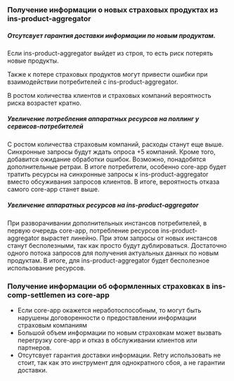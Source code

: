 ### Получение информации о новых страховых продуктах из ins-product-aggregator

##### Отсутсвует гарантия доставки информации по новым продуктам.

Если ins-product-aggregator выйдет из строя, то есть риск потерять новые продукты.

Также к потере страховых продуктов могут привести ошибки при взаимодействии потребителей с ins-product-aggregator.

В ростом количества клиентов и страховых компаний вероятность риска возрастет кратно.

##### Увеличение потребления аппаратных ресурсов на поллинг у сервисов-потребителей

С ростом количества страховым компаний, расходы станут еще выше. Синхронные запросы будут ждать опроса +5 компаний. Кроме того, добавится ожидание обработки ошибок. Возможно, понадобятся дополнительные ретраи. В итоге потребители, особенно сore-app будет тратить ресурсы на синхронные запросы к ins-product-aggregator вместо обсуживания запросов клиентов. В итоге, вероятность отказа самого сore-app станет выше.

##### Увеличение аппаратных ресурсов на ins-product-aggregator

При разворачивании дополнительных инстансов потребителей, в первую очередь сore-app, потребление ресурсов ins-product-aggregator вырастет линейно. При этом запросы от новых инстансов станут бесполезными, так как просто будут дублироваться. Достаточно одного потока запросов для получения актуальных данных по новым продуктам. В итоге, для ins-product-aggregator будет бесполезное использование ресурсов.

### Получение информации об оформленных страховках в ins-comp-settlemen из core-app

* Если core-app окажется неработоспособным, то могут быть нарушены договоренности о предоставлении информации страховым компаниям
* Большой объем информации по новым страховкам может вызвать перегрузку core-app и отказ в обслуживании клиентов или партнеров.
* Отсутсвует гарантия доставки информации. Retry использовать не стоит, так как это инструмент для однократного сбоя, а не гарантии доставки.
